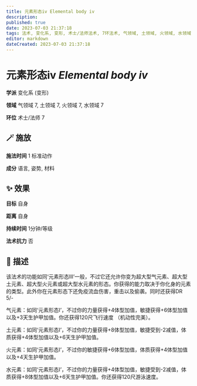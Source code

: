 ```yaml
---
title: 元素形态iv Elemental body iv
description: 
published: true
date: 2023-07-03 21:37:18
tags: 法术, 变化系, 变形, 术士/法师法术, 7环法术, 气领域, 土领域, 火领域, 水领域
editor: markdown
dateCreated: 2023-07-03 21:37:18
---
```


# **元素形态iv** *Elemental body iv*

**学派** 变化系 (变形) 

**领域** 气领域 7, 土领域 7, 火领域 7, 水领域 7

**环位** 术士/法师 7

## 🪄 施放

**施法时间** 1 标准动作

**成分** 语言, 姿势, 材料

## ✨ 效果 

**目标** 自身 

**距离** 自身  

**持续时间** 1分钟/等级 

**法术抗力** 否

## 📖 描述

该法术的功能如同‘元素形态III’一般，不过它还允许你变为超大型气元素、超大型土元素、超大型火元素或超大型水元素的形态。你获得的能力取决于你化身的元素的类型。此外你在元素形态下还免疫流血伤害，重击以及偷袭。同时还获得DR 5/-

气元素：如同‘元素形态I’，不过你的力量获得+4体型加值，敏捷获得+6体型加值以及+3天生护甲加值。你还获得120尺飞行速度 （机动性完美）。

土元素：如同‘元素形态I’，不过你的力量获得+8体型加值，敏捷受到-2减值，体质获得+4体型加值以及+6天生护甲加值。

火元素：如同‘元素形态I’，不过你的敏捷获得+6体型加值，体质获得+4体型加值以及+4天生护甲加值。

水元素：如同‘元素形态I’，不过你的力量获得+4体型加值，敏捷受到-2减值，体质获得+8体型加值以及+6天生护甲加值。你还获得120尺游泳速度。
    